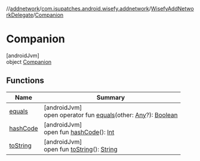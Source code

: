 //[addnetwork](../../../../index.md)/[com.isupatches.android.wisefy.addnetwork](../../index.md)/[WisefyAddNetworkDelegate](../index.md)/[Companion](index.md)

# Companion

[androidJvm]\
object [Companion](index.md)

## Functions

| Name | Summary |
|---|---|
| [equals](../../../com.isupatches.android.wisefy.addnetwork.entities/-add-w-p-a3-network-request/-android30-or-above/index.md#585090901%2FFunctions%2F-271260435) | [androidJvm]<br>open operator fun [equals](../../../com.isupatches.android.wisefy.addnetwork.entities/-add-w-p-a3-network-request/-android30-or-above/index.md#585090901%2FFunctions%2F-271260435)(other: [Any](https://kotlinlang.org/api/latest/jvm/stdlib/kotlin/-any/index.html)?): [Boolean](https://kotlinlang.org/api/latest/jvm/stdlib/kotlin/-boolean/index.html) |
| [hashCode](../../../com.isupatches.android.wisefy.addnetwork.entities/-add-w-p-a3-network-request/-android30-or-above/index.md#1794629105%2FFunctions%2F-271260435) | [androidJvm]<br>open fun [hashCode](../../../com.isupatches.android.wisefy.addnetwork.entities/-add-w-p-a3-network-request/-android30-or-above/index.md#1794629105%2FFunctions%2F-271260435)(): [Int](https://kotlinlang.org/api/latest/jvm/stdlib/kotlin/-int/index.html) |
| [toString](../../../com.isupatches.android.wisefy.addnetwork.entities/-add-w-p-a3-network-request/-android30-or-above/index.md#1616463040%2FFunctions%2F-271260435) | [androidJvm]<br>open fun [toString](../../../com.isupatches.android.wisefy.addnetwork.entities/-add-w-p-a3-network-request/-android30-or-above/index.md#1616463040%2FFunctions%2F-271260435)(): [String](https://kotlinlang.org/api/latest/jvm/stdlib/kotlin/-string/index.html) |
